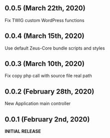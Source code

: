 ## 0.0.5 (March 22th, 2020)
Fix TWIG custom WordPress functions

## 0.0.4 (March 15th, 2020)
Use default Zeus-Core bundle scripts and styles

## 0.0.3 (March 10th, 2020)
Fix copy php call with source file real path

## 0.0.2 (February 28th, 2020)
New Application main controller

## 0.0.1 (February 2nd, 2020)
**INITIAL RELEASE**
